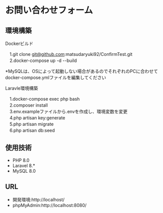 # お問い合わせフォーム
<h2>環境構築</h2>
Dockerビルド

　1.git clone git@github.com:matsudaryuki92/ConfirmTest.git<br>
　2.docker-compose up -d --build

*MySQLは、OSによって起動しない場合があるのでそれぞれのPCに合わせてdocker-compose.ymlファイルを編集してください

Laravle環境構築

　1.docker-compose exec php bash<br>
　2.composer install<br>
　3.env.exampleファイルから.envを作成し、環境変数を変更<br>
　4.php artisan key:generate<br>
　5.php artisan migrate<br>
　6.php artisan db:seed<br>

<h2>使用技術</h2>
<ul>
  <li>PHP 8.0</li>
  <li>Laravel 8.*</li>
  <li>MySQL 8.0</li>
</ul>

<h2>URL</h2>
<ul>
  <li>開発環境:http://localhost/</li>
  <li>phpMyAdmin:http://localhost:8080/</li>
</ul>
